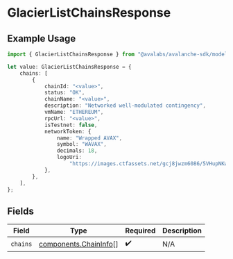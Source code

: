 # GlacierListChainsResponse

## Example Usage

```typescript
import { GlacierListChainsResponse } from "@avalabs/avalanche-sdk/models/components";

let value: GlacierListChainsResponse = {
    chains: [
        {
            chainId: "<value>",
            status: "OK",
            chainName: "<value>",
            description: "Networked well-modulated contingency",
            vmName: "ETHEREUM",
            rpcUrl: "<value>",
            isTestnet: false,
            networkToken: {
                name: "Wrapped AVAX",
                symbol: "WAVAX",
                decimals: 18,
                logoUri:
                    "https://images.ctfassets.net/gcj8jwzm6086/5VHupNKwnDYJvqMENeV7iJ/fdd6326b7a82c8388e4ee9d4be7062d4/avalanche-avax-logo.svg",
            },
        },
    ],
};
```

## Fields

| Field                                                          | Type                                                           | Required                                                       | Description                                                    |
| -------------------------------------------------------------- | -------------------------------------------------------------- | -------------------------------------------------------------- | -------------------------------------------------------------- |
| `chains`                                                       | [components.ChainInfo](../../models/components/chaininfo.md)[] | :heavy_check_mark:                                             | N/A                                                            |